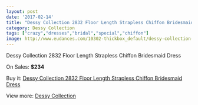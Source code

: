 ```yaml
---
layout: post
date: '2017-02-14'
title: "Dessy Collection 2832 Floor Length Strapless Chiffon Bridesmaid Dress"
category: Dessy Collection
tags: ["crazy","dresses","bridal","special","chiffon"]
image: http://www.eudances.com/10302-thickbox_default/dessy-collection-2832-floor-length-strapless-chiffon-bridesmaid-dress.jpg
---
```

Dessy Collection 2832 Floor Length Strapless Chiffon Bridesmaid Dress

On Sales: **$234**
<a href="https://www.eudances.com/en/dessy-collection/3362-dessy-collection-2832-floor-length-strapless-chiffon-bridesmaid-dress.html"><amp-img layout="responsive" width="600" height="600" src="//www.eudances.com/10302-thickbox_default/dessy-collection-2832-floor-length-strapless-chiffon-bridesmaid-dress.jpg" alt="Dessy Collection 2832 Floor Length Strapless Chiffon Bridesmaid Dress 0" /></a>
<a href="https://www.eudances.com/en/dessy-collection/3362-dessy-collection-2832-floor-length-strapless-chiffon-bridesmaid-dress.html"><amp-img layout="responsive" width="600" height="600" src="//www.eudances.com/10305-thickbox_default/dessy-collection-2832-floor-length-strapless-chiffon-bridesmaid-dress.jpg" alt="Dessy Collection 2832 Floor Length Strapless Chiffon Bridesmaid Dress 1" /></a>
<a href="https://www.eudances.com/en/dessy-collection/3362-dessy-collection-2832-floor-length-strapless-chiffon-bridesmaid-dress.html"><amp-img layout="responsive" width="600" height="600" src="//www.eudances.com/10304-thickbox_default/dessy-collection-2832-floor-length-strapless-chiffon-bridesmaid-dress.jpg" alt="Dessy Collection 2832 Floor Length Strapless Chiffon Bridesmaid Dress 2" /></a>
<a href="https://www.eudances.com/en/dessy-collection/3362-dessy-collection-2832-floor-length-strapless-chiffon-bridesmaid-dress.html"><amp-img layout="responsive" width="600" height="600" src="//www.eudances.com/10303-thickbox_default/dessy-collection-2832-floor-length-strapless-chiffon-bridesmaid-dress.jpg" alt="Dessy Collection 2832 Floor Length Strapless Chiffon Bridesmaid Dress 3" /></a>

Buy it: [Dessy Collection 2832 Floor Length Strapless Chiffon Bridesmaid Dress](https://www.eudances.com/en/dessy-collection/3362-dessy-collection-2832-floor-length-strapless-chiffon-bridesmaid-dress.html "Dessy Collection 2832 Floor Length Strapless Chiffon Bridesmaid Dress")

View more: [Dessy Collection](https://www.eudances.com/en/60-Dessy-Collection "Dessy Collection")